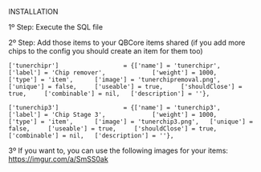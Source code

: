 INSTALLATION

1º Step: Execute the SQL file


2º Step: Add those items to your QBCore items shared (if you add more chips to the config you should create an item for them too)

	['tunerchipr'] 				 	= {['name'] = 'tunerchipr', 			  	  	['label'] = 'Chip remover', 			['weight'] = 1000, 		['type'] = 'item', 		['image'] = 'tunerchipremoval.png', 	['unique'] = false, 	['useable'] = true, 	['shouldClose'] = true,		['combinable'] = nil,   ['description'] = ''},
	
	['tunerchip3'] 				 	= {['name'] = 'tunerchip3', 			  	  	['label'] = 'Chip Stage 3', 			['weight'] = 1000, 		['type'] = 'item', 		['image'] = 'tunerchip3.png', 	['unique'] = false, 	['useable'] = true, 	['shouldClose'] = true,		['combinable'] = nil,   ['description'] = ''},

3º If you want to, you can use the following images for your items: https://imgur.com/a/SmSS0ak

